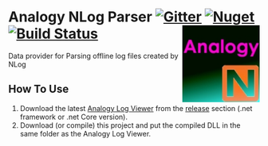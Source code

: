 

# Analogy NLog Parser      [![Gitter](https://badges.gitter.im/Analogy-LogViewer/community.svg)](https://gitter.im/Analogy-LogViewer/community?utm_source=badge&utm_medium=badge&utm_campaign=pr-badge)  [![Nuget](https://img.shields.io/nuget/v/Analogy.LogViewer.NLogProvider)](https://www.nuget.org/packages/Analogy.LogViewer.NLogProvider/)  [![Build Status](https://dev.azure.com/Analogy-LogViewer/Analogy%20Log%20Viewer/_apis/build/status/Analogy-LogViewer.Analogy.LogViewer.NLogProvider?branchName=master)](https://dev.azure.com/Analogy-LogViewer/Analogy%20Log%20Viewer/_build/latest?definitionId=3&branchName=master) <img src="./Assets/AnalogyNlog.jpg" align="right" width="155px" height="155px">  

Data provider for Parsing offline log files created by NLog



## How To Use
1. Download the latest [Analogy Log Viewer](https://github.com/Analogy-LogViewer/Analogy.LogViewer) from the [release](https://github.com/Analogy-LogViewer/Analogy.LogViewer/releases) section (.net framework or .net Core version).
2. Download (or compile) this project and put the compiled DLL in the same folder as the Analogy Log Viewer.
